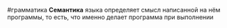 #грамматика 
**Семантика** языка определяет смысл написанной на нём программы, то есть, что именно делает программа при выполнении